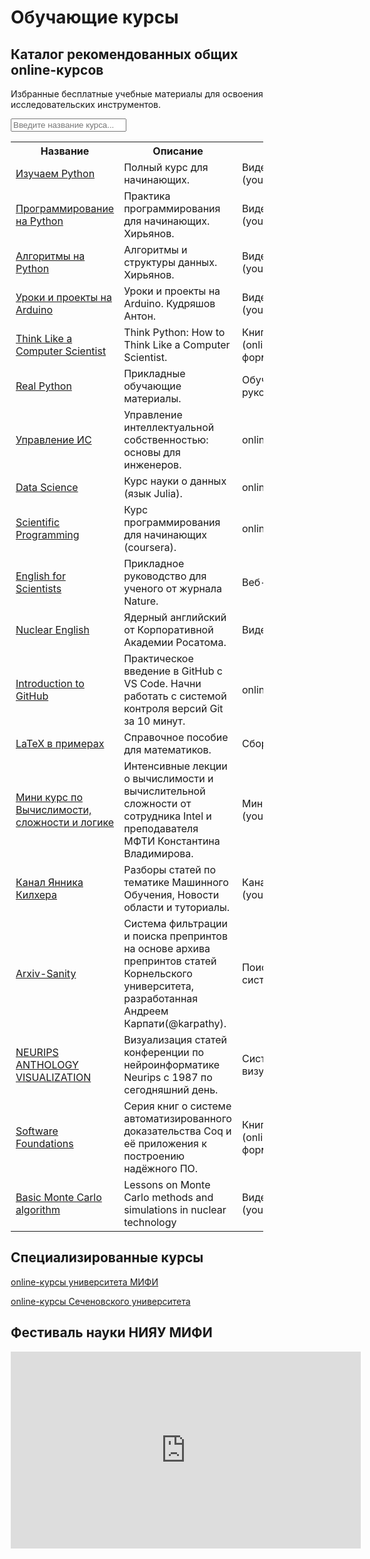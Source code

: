 # Обучающие курсы

## Каталог рекомендованных общих online-курсов

Избранные бесплатные учебные материалы для освоения исследовательских инструментов.


<meta name="viewport" content="width=device-width, initial-scale=1">
<style>
* {
  box-sizing: border-box;
}

#myInput {
  background-image: url('/css/searchicon.png');
  background-position: 10px 10px;
  background-repeat: no-repeat;
  width: 100%;
  font-size: 16px;
  padding: 12px 20px 12px 40px;
  border: 1px solid #ddd;
  margin-bottom: 12px;
}

#myTable {
  border-collapse: collapse;
  width: 100%;
  border: 1px solid #ddd;
  font-size: 18px;
}

#myTable th, #myTable td {
  text-align: left;
  padding: 12px 20px 12px 40px;

}

#myTable tr {
  border-bottom: 1px solid #ddd;
}

#myTable tr.header, #myTable tr:hover {
  background-color: #f1f1f1;
}
</style>


<input type="text" id="myInput" onkeyup="myFunction()" placeholder="Введите название курса..." title="Type in a name">

</details>
<table id="myTable">
  <tr class="header">
    <th onclick="sortTable(0)" style="width:30%;">Название</th>
    <th onclick="sortTable(1)" style="width:80%;">Описание</th>
    <th onclick="sortTable(2)" style="width:70%;">Тип</th>
    <th onclick="sortTable(3)" style="width:80%;">Язык</th>
  </tr>
  <tr>
    <td><a href="https://youtu.be/rfscVS0vtbw">Изучаем Python</a></td>
    <td>Полный курс для начинающих.</td>
    <td>Видеокурс (youtube)</td>
    <td>En</td>
  </tr>
  <tr>
    <td><a href="https://www.youtube.com/playlist?list=PLRDzFCPr95fIDJUvFxvzWxg-V9BmZlMMe">Программирование на Python</a></td>
    <td>Практика программирования для начинающих. Хирьянов.</td>
    <td>Видеокурс (youtube)</td>
    <td>Ru</td>
  </tr>
  <tr>
    <td><a href="https://www.youtube.com/playlist?list=PLRDzFCPr95fK7tr47883DFUbm4GeOjjc0">Алгоритмы на Python</a></td>
    <td>Алгоритмы и структуры данных. Хирьянов.</td>
    <td>Видеокурс (youtube)</td>
    <td>Ru</td>
  </tr>
  <tr>
    <td><a href="https://www.youtube.com/playlist?list=PLEfR8kMLtjHmkU8FsynSgLHpS9LAr8GLg">Уроки и проекты на Arduino</a></td>
    <td>Уроки и проекты на Arduino. Кудряшов Антон.</td>
    <td>Видеокурс (youtube)</td>
    <td>Ru</td>
  </tr>
  <tr>
    <td><a href="https://greenteapress.com/thinkpython2/html/index.html">Think Like a Computer Scientist</a></td>
    <td>Think Python: How to Think Like a Computer Scientist.</td>
    <td>Книга (online-формат)</td>
    <td>En</td>
  </tr>
  <tr>
    <td><a href="https://realpython.com/">Real Python</a></td>
    <td>Прикладные обучающие материалы.</td>
    <td>Обучающие руководства.</td>
    <td>En</td>
  </tr>
  <tr>
    <td><a href="https://stepik.org/course/88/promo#toc">Управление ИС</a></td>
    <td>Управление интеллектуальной собственностью: основы для инженеров.</td>
    <td>online-курс</td>
    <td>Ru</td>
  </tr>
  <tr>
    <td><a href="https://juliaacademy.com/p/julia-for-data-science">Data Science</a></td>
    <td>Курс науки о данных (язык Julia).</td>
    <td>online-курс</td>
    <td>En</td>
  </tr>
  <tr>
    <td><a href="https://www.coursera.org/learn/julia-programming">Scientific Programming</a></td>
    <td>Курс программирования для начинающих (coursera).</td>
    <td>online-курс</td>
    <td>En</td>
  </tr>
  <tr>
    <td><a href="https://www.nature.com/scitable/ebooks/english-communication-for-scientists-14053993/contents/">English for Scientists</a></td>
    <td>Прикладное руководство для ученого от журнала Nature.</td>
    <td>Веб-портал</td>
    <td>En</td>
  </tr>
  </tr>
    <tr>
    <td><a href="https://www.youtube.com/playlist?list=PLul-1IcJDk9jDPT8m6EM6PlOSaeCRTUqR">Nuclear English</a></td>
    <td>Ядерный английский от Корпоративной Академии Росатома.</td>
    <td>Видеокурс</td>
    <td>En</td>
  </tr>
  </tr>
  <tr>
    <td><a href="https://docs.microsoft.com/en-us/learn/modules/introduction-to-github-visual-studio-code/
">Introduction to GitHub</a></td>
    <td>Практическое введение в GitHub с VS Code. Начни работать с системой контроля версий Git за 10 минут.</td>
    <td>online-курс</td>
    <td>En</td>
  </tr>
  <tr>
    <td><a href="http://www.ccas.ru/voron/download/voron05latex.pdf/">LaTeX в примерах</a></td>
    <td>Справочное пособие для математиков.</td>
    <td>Сборник</td>
    <td>Ru</td>
  </tr>
  <tr>
    <td><a href="https://www.youtube.com/watch?v=4EGAF_xPmis&list=PL3BR09unfgcgrYjXxz30y44C1OFDOtsVc">Мини курс по Вычислимости, сложности и логике</a></td>
    <td>Интенсивные лекции о вычислимости и вычислительной сложности от сотрудника Intel и преподавателя МФТИ Константина Владимирова.</td>
    <td>Мини-курс (youtube)</td>
    <td>Ru</td>
  </tr>
  <tr>
    <td><a href="https://www.youtube.com/c/YannicKilcher">Канал Янника Килхера</a></td>
    <td>Разборы статей по тематике Машинного Обучения, Новости области и туториалы.</td>
    <td>Канал (youtube)</td>
    <td>En</td>
  </tr>
  <tr>
    <td><a href="http://www.arxiv-sanity.com/">Arxiv-Sanity</a></td>
    <td>Система фильтрации и поиска препринтов на основе архива препринтов статей Корнельского университета, разработанная Андреем Карпати(@karpathy).</td>
    <td>Поисковая система</td>
    <td>En</td>
  </tr>
  <tr>
    <td><a href="https://neuripsav.vizhub.ai/">NEURIPS ANTHOLOGY VISUALIZATION</a></td>
    <td>Визуализация статей конференции по нейроинформатике Neurips с 1987 по сегодняшний день.</td>
    <td>Система визуализации</td>
    <td>En</td>
  </tr>
  <tr>
    <td><a href="https://softwarefoundations.cis.upenn.edu/">Software Foundations</a></td>
    <td>Серия книг о системе автоматизированного доказательства Coq и её приложения к построению надёжного ПО.</td>
    <td>Книга (online-формат)</td>
    <td>En</td>
  </tr>
  <tr>
    <td><a href="https://www.youtube.com/watch?v=lO6vUfg00m8&list=PLGwyAAXNSxVA65nbrRo05azDkpQLpOtlb&ab_channel=JanDufek">Basic Monte Carlo algorithm</a></td>
    <td>Lessons on Monte Carlo methods and simulations in nuclear technology</td>
    <td>Видеокурс (youtube)</td>
    <td>En</td>
  </tr>
</table>

## Специализированные курсы

[online-курсы университета МИФИ](https://online.mephi.ru/)

[online-курсы Сеченовского университета](https://sechenov.online/)


## Фестиваль науки НИЯУ МИФИ

<iframe width="560" height="315" src="https://www.youtube.com/embed/KwkHWmk8_s4" title="YouTube video player" frameborder="0" allow="accelerometer; autoplay; clipboard-write; encrypted-media; gyroscope; picture-in-picture" allowfullscreen></iframe>
